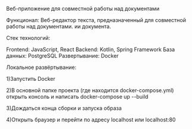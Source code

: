 Веб-приложение для совместной работы над документами

Функционал: Веб-редактор текста, предназначенный для совместной работы над документами. ии документа.

Стек технологий:

Frontend: JavaScript, React
Backend: Kotlin, Spring Framework
База данных: PostgreSQL
Развертывание: Docker

Локальное развёртывание:

1)Запустить Docker

2)В основной папке проекта (где находится docker-compose.yml) открыть консоль и написать docker-compose up --build

3)Дождаться конца сборки и запуска образа

4)Открыть браузер и перейти по адресу localhost или localhost:80
